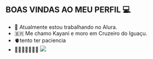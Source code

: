 ## BOAS VINDAS AO MEU PERFIL 💻


- 📖  Atualmente estou trabalhando no Alura.
- 🇧🇷  Me chamo Kayani e moro em Cruzeiro do Iguaçu.
- 🫀tento ter  paciencia
- 🌌🌻🇧🇷🤟⚓💟
  ![](![image](https://github.com/user-attachments/assets/8ff8fa89-2bbb-4799-8b78-cf255cd82462).gif)
